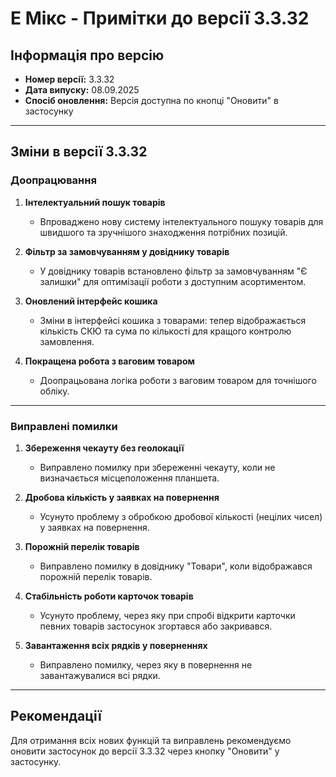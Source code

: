 # Е Мікс - Примітки до версії 3.3.32

## Інформація про версію

- **Номер версії:** 3.3.32
- **Дата випуску:** 08.09.2025
- **Спосіб оновлення:** Версія доступна по кнопці "Оновити" в застосунку

---

## Зміни в версії 3.3.32

### Доопрацювання

1. **Інтелектуальний пошук товарів**
   - Впроваджено нову систему інтелектуального пошуку товарів для швидшого та зручнішого знаходження потрібних позицій.

2. **Фільтр за замовчуванням у довіднику товарів**
   - У довіднику товарів встановлено фільтр за замовчуванням "Є залишки" для оптимізації роботи з доступним асортиментом.

3. **Оновлений інтерфейс кошика**
   - Зміни в інтерфейсі кошика з товарами: тепер відображається кількість СКЮ та сума по кількості для кращого контролю замовлення.

4. **Покращена робота з ваговим товаром**
   - Доопрацьована логіка роботи з ваговим товаром для точнішого обліку.

---

### Виправлені помилки

1. **Збереження чекауту без геолокації**
   - Виправлено помилку при збереженні чекауту, коли не визначається місцеположення планшета.

2. **Дробова кількість у заявках на повернення**
   - Усунуто проблему з обробкою дробової кількості (нецілих чисел) у заявках на повернення.

3. **Порожній перелік товарів**
   - Виправлено помилку в довіднику "Товари", коли відображався порожній перелік товарів.

4. **Стабільність роботи карточок товарів**
   - Усунуто проблему, через яку при спробі відкрити карточки певних товарів застосунок згортався або закривався.

5. **Завантаження всіх рядків у поверненнях**
   - Виправлено помилку, через яку в повернення не завантажувалися всі рядки.

---

## Рекомендації

Для отримання всіх нових функцій та виправлень рекомендуємо оновити застосунок до версії 3.3.32 через кнопку "Оновити" у застосунку.
